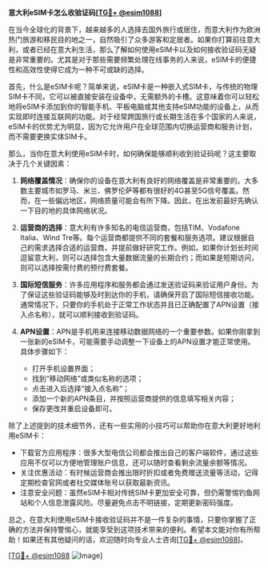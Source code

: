 **意大利eSIM卡怎么收验证码[[TG💪+ @esim1088](https://t.me/s/esim1088)]**

在当今全球化的背景下，越来越多的人选择去国外旅行或居住，而意大利作为欧洲热门旅游和移民目的地之一，自然吸引了众多游客和定居者。如果你打算前往意大利，或者已经在意大利生活，那么了解如何使用eSIM卡以及如何接收验证码无疑是非常重要的。尤其是对于那些需要频繁处理在线事务的人来说，eSIM卡的便捷性和高效性使得它成为一种不可或缺的选择。

首先，什么是eSIM卡呢？简单来说，eSIM卡是一种嵌入式SIM卡，与传统的物理SIM卡不同，它可以被直接安装在设备中，无需额外的卡槽。这意味着你可以轻松地将eSIM卡添加到你的智能手机、平板电脑或其他支持eSIM功能的设备上，从而实现即时连接互联网的功能。对于经常跨国旅行或长期生活在多个国家的人来说，eSIM卡的优势尤为明显，因为它允许用户在全球范围内切换运营商和服务计划，而不需要更换实体SIM卡。

那么，当你在意大利使用eSIM卡时，如何确保能够顺利收到验证码呢？这主要取决于几个关键因素：

1. **网络覆盖情况**：确保你的设备在意大利有良好的网络覆盖是非常重要的。大多数主要城市如罗马、米兰、佛罗伦萨等都有很好的4G甚至5G信号覆盖。然而，在一些偏远地区，网络质量可能会有所下降。因此，在出发前最好先确认一下目的地的具体网络状况。

2. **运营商的选择**：意大利有许多知名的电信运营商，包括TIM、Vodafone Italia、Wind Tre等。每个运营商都提供不同的套餐和服务选项。建议根据自己的需求选择合适的运营商，并提前做好研究工作。例如，如果你计划长时间逗留意大利，则可以选择包含大量数据流量的长期合约；而如果是短期访问，则可以选择按需付费的预付费套餐。

3. **国际短信服务**：许多应用程序和服务都会通过发送验证码来验证用户身份。为了保证这些验证码能够及时到达你的手机，请确保开启了国际短信接收功能。通常情况下，只要你的手机处于正常工作状态并且已正确配置了APN设置（接入点名称），就可以顺利接收到验证码。

4. **APN设置**：APN是手机用来连接移动数据网络的一个重要参数。如果你刚拿到一张新的eSIM卡，可能需要手动调整一下设备上的APN设置才能正常使用。具体步骤如下：
   - 打开手机设置界面；
   - 找到“移动网络”或类似名称的选项；
   - 点击进入后选择“接入点名称”；
   - 添加一个新的APN条目，并按照运营商提供的信息填写相关内容；
   - 保存更改并重启设备即可。

除了上述提到的技术细节外，还有一些实用的小技巧可以帮助你在意大利更好地利用eSIM卡：

- 下载官方应用程序：很多大型电信公司都会推出自己的客户端软件，通过这些应用不仅可以方便地管理账户信息，还可以随时查看剩余流量余额等情况。
- 关注优惠活动：有时候运营商会推出限时折扣或者免费赠送流量等活动，记得定期检查官网或者社交媒体账号以获取最新资讯。
- 注意安全问题：虽然eSIM卡相对传统SIM卡更加安全可靠，但仍需警惕钓鱼网站和个人信息泄露风险。尽量避免点击不明链接，定期更新密码强度。

总之，在意大利使用eSIM卡接收验证码并不是一件复杂的事情，只要你掌握了正确的方法并保持警惕心，就能享受到这项技术带来的便利。希望本文能对你有所帮助！如果还有其他疑问的话，欢迎随时向专业人士咨询[[TG💪+ @esim1088](https://t.me/s/esim1088)]。

[[TG💪+ @esim1088](https://t.me/s/esim1088) ![Image](https://i.postimg.cc/4NQfJmqS/Snipaste-2025-05-13-00-14-12.png)]